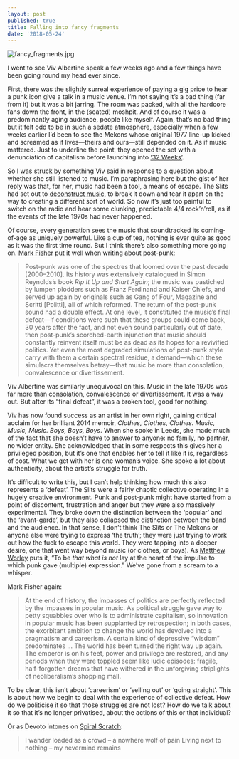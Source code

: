 ```yaml
---
layout: post
published: true
title: Falling into fancy fragments
date: '2018-05-24'
---
```

![fancy_fragments.jpg]({{site.baseurl}}/img/fancy_fragments.jpg)

I went to see Viv Albertine speak a few weeks ago and a few things have been going round my head ever since.

First, there was the slightly surreal experience of paying a gig price to hear a punk icon give a talk in a music venue. I’m not saying it’s a bad thing (far from it) but it was a bit jarring. The room was packed, with all the hardcore fans down the front, in the (seated) moshpit. And of course it was a predominantly aging audience, people like myself. Again, that’s no bad thing but it felt odd to be in such a sedate atmosphere, especially when a few weeks earlier I’d been to see the Mekons whose original 1977 line-up kicked and screamed as if lives—theirs and ours—still depended on it. As if music mattered. Just to underline the point, they opened the set with a denunciation of capitalism before launching into [‘32 Weeks’](https://www.youtube.com/watch?v=ec3ChH5uAuQ).

So I was struck by something Viv said in response to a question about whether she still listened to music. I’m paraphrasing here but the gist of her reply was that, for her, music had been a tool, a means of escape. The Slits had set out to [deconstruct music](https://www.youtube.com/watch?v=PCr8V5wAroA), to break it down and tear it apart on the way to creating a different sort of world. So now it’s just too painful to switch on the radio and hear some clunking, predictable 4/4 rock’n’roll, as if the events of the late 1970s had never happened.

Of course, every generation sees the music that soundtracked its coming-of-age as uniquely powerful. Like a cup of tea, nothing is ever quite as good as it was the first time round. But I think there’s also something more going on. [Mark Fisher](https://www.newstatesman.com/music/2010/03/essay-world-change-songs-post) put it well when writing about post-punk:

> Post-punk was one of the spectres that loomed over the past decade [2000–2010]. Its history was extensively catalogued in Simon Reynolds’s book *Rip It Up and Start Again*; the music was pastiched by lumpen plodders such as Franz Ferdinand and Kaiser Chiefs, and served up again by originals such as Gang of Four, Magazine and Scritti [Politti], all of which reformed. The return of the post-punk sound had a double effect. At one level, it constituted the music’s final defeat—if conditions were such that these groups could come back, 30 years after the fact, and not even sound particularly out of date, then post-punk’s scorched-earth injunction that music should constantly reinvent itself must be as dead as its hopes for a revivified politics. Yet even the most degraded simulations of post-punk style carry with them a certain spectral residue, a demand—which these simulacra themselves betray—that music be more than consolation, convalescence or divertissement.

Viv Albertine was similarly unequivocal on this. Music in the late 1970s was far more than consolation, convalescence or divertissement. It was a way out. But after its “final defeat”, it was a broken tool, good for nothing.

Viv has now found success as an artist in her own right, gaining critical acclaim for her brilliant 2014 memoir, *Clothes, Clothes, Clothes. Music, Music, Music. Boys, Boys, Boys*. When she spoke in Leeds, she made much of the fact that she doesn’t have to answer to anyone: no family, no partner, no wider entity. She acknowledged that in some respects this gives her a privileged position, but it’s one that enables her to tell it like it is, regardless of cost. What we get with her is one woman’s voice. She spoke a lot about authenticity, about the artist’s struggle for truth.

It’s difficult to write this, but I can’t help thinking how much this also represents a ‘defeat’. The Slits were a fairly chaotic collective operating in a hugely creative environment. Punk and post-punk might have started from a point of discontent, frustration and anger but they were also massively experimental. They broke down the distinction between the ‘popular’ and the ‘avant-garde’, but they also collapsed the distinction between the band and the audience. In that sense, I don’t think The Slits or The Mekons or anyone else were trying to express ‘the truth’; they were just trying to work out how the fuck to escape this world. They were tapping into a deeper desire, one that went way beyond music (or clothes, or boys). As [Matthew Worley](https://www.cambridge.org/gb/academic/subjects/history/twentieth-century-british-history/no-future-punk-politics-and-british-youth-culture-19761984?format=PB) puts it, “To be *that what is not* lay at the heart of the impulse to which punk gave (multiple) expression.” We’ve gone from a scream to a whisper.

Mark Fisher again:

> At the end of history, the impasses of politics are perfectly reflected by the impasses in popular music. As political struggle gave way to petty squabbles over who is to administrate capitalism, so innovation in popular music has been supplanted by retrospection; in both cases, the exorbitant ambition to change the world has devolved into a pragmatism and careerism. A certain kind of depressive “wisdom” predominates … The world has been turned the right way up again. The emperor is on his feet, power and privilege are restored, and any periods when they were toppled seem like ludic episodes: fragile, half-forgotten dreams that have withered in the unforgiving striplights of neoliberalism’s shopping mall.

To be clear, this isn’t about ‘careerism’ or ‘selling out’ or ‘going straight’. This is about how we begin to deal with the experience of collective defeat. How do we politicise it so that those struggles are not lost? How do we talk about it so that it’s no longer privatised, about the actions of this or that individual?

Or as Devoto intones on [Spiral Scratch](https://www.youtube.com/watch?v=hzUJIA4u9hs):

> I wander loaded as a crowd – a nowhere wolf of pain
Living next to nothing – my nevermind remains
